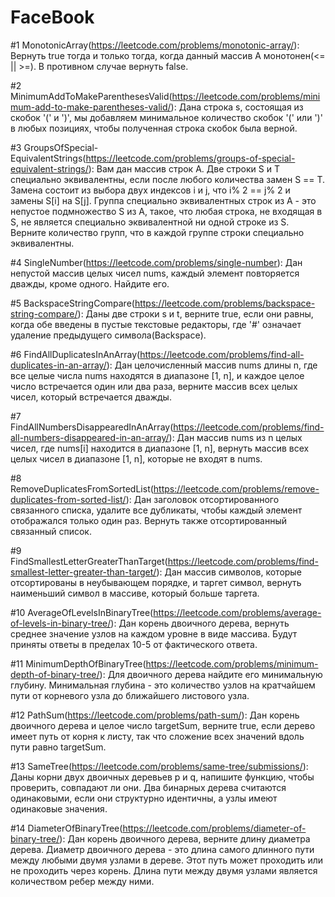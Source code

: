 # FaceBook


#1 MonotonicArray(https://leetcode.com/problems/monotonic-array/): 
Вернуть true тогда и только тогда, когда данный массив A монотонен(<= || >=). В противном случае вернуть false.


#2 MinimumAddToMakeParenthesesValid(https://leetcode.com/problems/minimum-add-to-make-parentheses-valid/):
Дана строка s, состоящая из скобок '(' и ')', мы добавляем минимальное количество скобок '(' или ')' в любых позициях, чтобы полученная строка скобок была верной.


#3 GroupsOfSpecial-EquivalentStrings(https://leetcode.com/problems/groups-of-special-equivalent-strings/):
Вам дан массив строк A. Две строки S и T специально эквивалентны, если после любого количества замен S == T.
Замена состоит из выбора двух индексов i и j, что i% 2 == j% 2 и замены S[i] на S[j]. 
Группа специально эквивалентных строк из A - это непустое подмножество S из A, такое, что любая строка, не входящая в S,
не является специально эквивалентной ни одной строке из S. Верните количество групп, что в каждой группе строки специально эквивалентны.


#4 SingleNumber(https://leetcode.com/problems/single-number):
Дан непустой массив целых чисел nums, каждый элемент повторяется дважды, кроме одного. Найдите его.


#5 BackspaceStringCompare(https://leetcode.com/problems/backspace-string-compare/): 
Даны две строки s и t, верните true, если они равны, когда обе введены в пустые текстовые редакторы, где '#' означает удаление предыдущего символа(Backspace).


#6 FindAllDuplicatesInAnArray(https://leetcode.com/problems/find-all-duplicates-in-an-array/):
Дан целочисленный массив nums длины n, где все целые числа nums находятся в диапазоне [1, n], и каждое целое число встречается один или два раза, 
верните массив всех целых чисел, который встречается дважды.


#7 FindAllNumbersDisappearedInAnArray(https://leetcode.com/problems/find-all-numbers-disappeared-in-an-array/):
Дан массив nums из n целых чисел, где nums[i] находится в диапазоне [1, n], 
вернуть массив всех целых чисел в диапазоне [1, n], которые не входят в nums.


#8 RemoveDuplicatesFromSortedList(https://leetcode.com/problems/remove-duplicates-from-sorted-list/):
Дан заголовок отсортированного связанного списка, удалите все дубликаты, чтобы каждый элемент отображался только один раз.
Вернуть также отсортированный связанный список.


#9 FindSmallestLetterGreaterThanTarget(https://leetcode.com/problems/find-smallest-letter-greater-than-target/):
Дан массив символов, которые отсортированы в неубывающем порядке, и таргет символ, вернуть наименьший символ в массиве, который больше таргета.


#10 AverageOfLevelsInBinaryTree(https://leetcode.com/problems/average-of-levels-in-binary-tree/):
Дан корень двоичного дерева, вернуть среднее значение узлов на каждом уровне в виде массива. Будут приняты ответы в пределах 10-5 от фактического ответа.


#11 MinimumDepthOfBinaryTree(https://leetcode.com/problems/minimum-depth-of-binary-tree/):
Для двоичного дерева найдите его минимальную глубину. Минимальная глубина - это количество узлов на кратчайшем пути от корневого узла до ближайшего листового узла.


#12 PathSum(https://leetcode.com/problems/path-sum/):
Дан корень двоичного дерева и целое число targetSum, верните true, если дерево имеет путь от корня к листу, так что сложение всех значений вдоль пути равно targetSum.


#13 SameTree(https://leetcode.com/problems/same-tree/submissions/):
Даны корни двух двоичных деревьев p и q, напишите функцию, чтобы проверить, совпадают ли они. 
Два бинарных дерева считаются одинаковыми, если они структурно идентичны, а узлы имеют одинаковые значения.


#14 DiameterOfBinaryTree(https://leetcode.com/problems/diameter-of-binary-tree/):
Дан корень двоичного дерева, верните длину диаметра дерева. 
Диаметр двоичного дерева - это длина самого длинного пути между любыми двумя узлами в дереве. 
Этот путь может проходить или не проходить через корень. Длина пути между двумя узлами является количеством ребер между ними.
